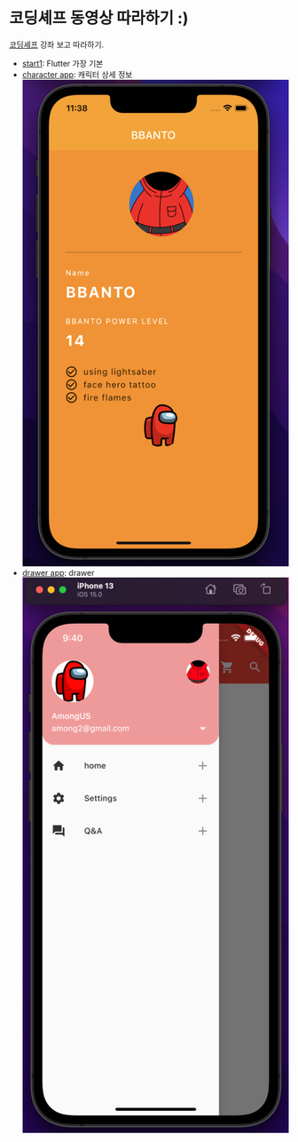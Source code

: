# 코딩셰프 동영상 따라하기 :)

[코딩셰프](https://www.youtube.com/channel/UC_2ge45JCuJH1z6VYt4iCgQ) 강좌 보고 따라하기.

- [start1](./start1): Flutter 가장 기본 
- [character app](./start2): 캐릭터 상세 정보
![Character App](./assets/02_character_app.png)
- [drawer app](./start3): drawer
![Drawer App](./assets/03_drawer_app.png)
